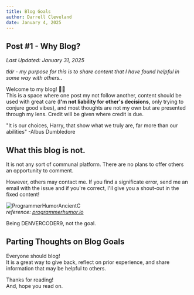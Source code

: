 ```yaml
---
title: Blog Goals
author: Darrell Cleveland
date: January 4, 2025
---
```


## Post #1 - Why Blog?
*Last Updated: January 31, 2025*

*tldr - my purpose for this is to share content that I have found helpful in some way with others..*

Welcome to my blog! 👋🏻  
This is a space where one post my not follow another, content should be used with great care (**I'm not liability for other's decisions**, only trying to conjure good vibes), and most thoughts are not my own but are presented through my lens. Credit will be given where credit is due. 

"It is our choices, Harry, that show what we truly are, far more than our abilities"  -Albus Dumbledore

## What this blog is not.
It is not any sort of communal platform. There are no plans to offer others an opportunity to comment.  
    
 However, others may contact me. If you find a significate error, send me an email with the issue and if you're correct, I'll give you a shout-out in the fixed content!
  
 ![ProgrammerHumorAncientC](../assets/images/programmerhumor-io-post-meme.jpg)  
 *reference: [programmerhumor.io](https://programmerhumor.io/programming-memes/when-i-try-to-get-help-about-some-ancient-c-header-files/)*

 Being DENVERCODER9, not the goal.

 ## Parting Thoughts on Blog Goals
 Everyone should blog!   
 It is a great way to give back, reflect on prior experience, and share information that may be helpful to others.

Thanks for reading!  
And, hope you read on. 